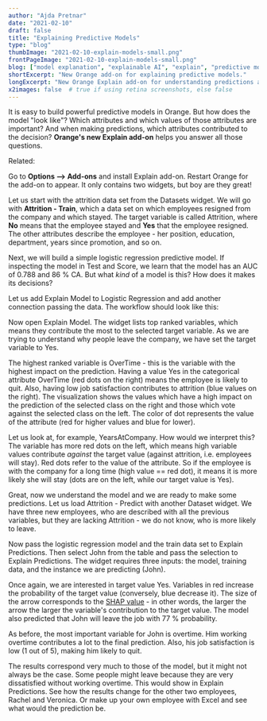 ```yaml
---
author: "Ajda Pretnar"
date: "2021-02-10"
draft: false
title: "Explaining Predictive Models"
type: "blog"
thumbImage: "2021-02-10-explain-models-small.png"
frontPageImage: "2021-02-10-explain-models-small.png"
blog: ["model explanation", "explainable AI", "explain", "predictive modelling"]
shortExcerpt: "New Orange add-on for explaining predictive models."
longExcerpt: "New Orange Explain add-on for understanding predictions and predictive models."
x2images: false  # true if using retina screenshots, else false
---
```


It is easy to build powerful predictive models in Orange. But how does the model "look like"? Which attributes and which values of those attributes are important? And when making predictions, which attributes contributed to the decision? **Orange's new Explain add-on** helps you answer all those questions.

Related: <LinkNew url="/blog/2019/2019-11-20-belgrade-workshop/" name="Explaining Models"/>

Go to **Options --> Add-ons** and install Explain add-on. Restart Orange for the add-on to appear. It only contains two widgets, but boy are they great!

Let us start with the attrition data set from the Datasets widget. We will go with **Attrition - Train**, which a data set on which employees resigned from the company and which stayed. The target variable is called Attrition, where **No** means that the employee stayed and **Yes** that the employee resigned. The other attributes describe the employee - her position, education, department, years since promotion, and so on.

<WorkflowScreenshot src="2021-02-10-data-table.png" />

Next, we will build a simple logistic regression predictive model. If inspecting the model in Test and Score, we learn that the model has an AUC of 0.788 and 86 % CA. But what *kind* of a model is this? How does it makes its decisions?

Let us add Explain Model to Logistic Regression and add another connection passing the data. The workflow should look like this:

<WorkflowScreenshot src="2021-02-10-model-workflow.png" />

Now open Explain Model. The widget lists top ranked variables, which means they contribute the most to the selected target variable. As we are trying to understand why people leave the company, we have set the target variable to Yes.

The highest ranked variable is OverTime - this is the variable with the highest impact on the prediction. Having a value Yes in the categorical attribute OverTime (red dots on the right) means the employee is likely to quit. Also, having low job satisfaction contributes to attrition (blue values on the right). The visualization shows the values which have a high impact on the prediction of the selected class on the right and those which vote against the selected class on the left. The color of dot represents the value of the attribute (red for higher values and blue for lower).

<WorkflowScreenshot src="2021-02-10-explain-model.png" />

Let us look at, for example, YearsAtCompany. How would we interpret this? The variable has more red dots on the left, which means high variable values contribute *against* the target value (against attrition, i.e. employees will stay). Red dots refer to the value of the attribute. So if the employee is with the company for a long time (high value == red dot), it means it is more likely she will stay (dots are on the left, while our target value is Yes).

Great, now we understand the model and we are ready to make some predictions. Let us load Attrition - Predict with another Dataset widget. We have three new employees, who are described with all the previous variables, but they are lacking Attrition - we do not know, who is more likely to leave.

<WorkflowScreenshot src="2021-02-10-table-predict.png" />

Now pass the logistic regression model and the train data set to Explain Predictions. Then select John from the table and pass the selection to Explain Predictions. The widget requires three inputs: the model, training data, and the instance we are predicting (John).

<WorkflowScreenshot src="2021-02-10-predict-workflow.png" />

Once again, we are interested in target value Yes. Variables in red increase the probability of the target value (conversely, blue decrease it). The size of the arrow corresponds to the [SHAP value](https://shap.readthedocs.io/en/latest/index.html) - in other words, the larger the arrow the larger the variable's contribution to the target value. The model also predicted that John will leave the job with 77 % probability.

<WorkflowScreenshot src="2021-02-10-explain-prediction.png" />

As before, the most important variable for John is overtime. Him working overtime contributes a lot to the final prediction. Also, his job satisfaction is low (1 out of 5), making him likely to quit.

The results correspond very much to those of the model, but it might not always be the case. Some people might leave because they are very dissatisfied without working overtime. This would show in Explain Predictions. See how the results change for the other two employees, Rachel and Veronica. Or make up your own employee with Excel and see what would the prediction be.
